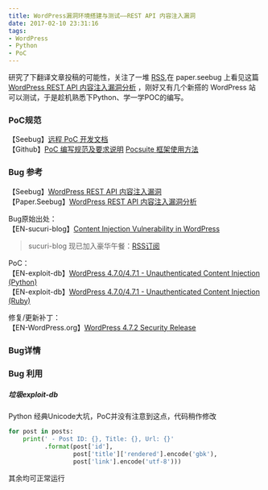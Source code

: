```yaml
---
title: WordPress漏洞环境搭建与测试——REST API 内容注入漏洞
date: 2017-02-10 23:31:16
tags:
- WordPress
- Python
- PoC
---
```

研究了下翻译文章投稿的可能性，关注了一堆 [RSS](http://digg.com/user/49eababd06ea463b8d564225d876621e/diggs.rss),在 paper.seebug 上看见这篇 [WordPress REST API 内容注入漏洞分析](http://paper.seebug.org/208/) ，刚好又有几个新搭的 WordPress 站可以测试，于是趁机熟悉下Python、学一学POC的编写。

<!-- truncate -->
### PoC规范
【Seebug】[远程 PoC 开发文档](https://www.seebug.org/help/dev)          
【Github】[PoC 编写规范及要求说明](https://github.com/knownsec/Pocsuite/blob/master/docs/CODING.md)
 [Pocsuite 框架使用方法](https://github.com/knownsec/Pocsuite/blob/dev/docs/translations/USAGE-zh.md)


### Bug 参考
【Seebug】[WordPress REST API 内容注入漏洞](https://www.seebug.org/vuldb/ssvid-92637)       
【Paper.Seebug】[WordPress REST API 内容注入漏洞分析](http://paper.seebug.org/208/)

Bug原始出处：        
【EN-sucuri-blog】[Content Injection Vulnerability in WordPress](https://blog.sucuri.net/2017/02/content-injection-vulnerability-wordpress-rest-api.html)
> sucuri-blog 现已加入豪华午餐：[RSS订阅](http://digg.com/user/49eababd06ea463b8d564225d876621e/diggs.rss)

PoC：        
【EN-exploit-db】[WordPress 4.7.0/4.7.1 - Unauthenticated Content Injection (Python)](https://www.exploit-db.com/exploits/41223/)     
【EN-exploit-db】[WordPress 4.7.0/4.7.1 - Unauthenticated Content Injection (Ruby)](https://www.exploit-db.com/exploits/41224/)

修复/更新补丁：        
【EN-WordPress.org】[WordPress 4.7.2 Security Release](https://wordpress.org/news/2017/01/wordpress-4-7-2-security-release/)

### Bug详情



### Bug 利用
##### 垃圾exploit-db
Python 经典Unicode大坑，PoC并没有注意到这点，代码稍作修改
``` python
for post in posts:
    print(' - Post ID: {}, Title: {}, Url: {}'
          .format(post['id'],
                  post['title']['rendered'].encode('gbk'),
                  post['link'].encode('utf-8')))
```

其余均可正常运行
